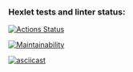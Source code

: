 ### Hexlet tests and linter status:
[![Actions Status](https://github.com/Acemore/backend-project-44/workflows/hexlet-check/badge.svg)](https://github.com/Acemore/backend-project-44/actions)

[![Maintainability](https://api.codeclimate.com/v1/badges/a65bf82031c963b06b2d/maintainability)](https://codeclimate.com/github/Acemore/backend-project-44/maintainability)

[![asciicast](https://asciinema.org/a/4FA7XaJoDlkdc8lAV1QTRk8KY.svg)](https://asciinema.org/a/4FA7XaJoDlkdc8lAV1QTRk8KY)